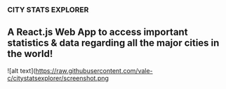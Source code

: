 ### CITY STATS EXPLORER

## A React.js Web App to access important statistics & data regarding all the major cities in the world!

![alt text](https://raw.githubusercontent.com/vale-c/citystatsexplorer/screenshot.png
